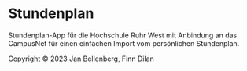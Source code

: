 # Stundenplan
Stundenplan-App für die Hochschule Ruhr West mit Anbindung an das CampusNet für einen einfachen
Import vom persönlichen Stundenplan.

Copyright &copy; 2023 Jan Bellenberg, Finn Dilan